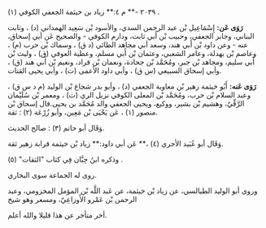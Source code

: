 ٢٠٣٩ -** م ٤:** زياد بن خيثمة الجعفي الكوفي (١) .

**رَوَى عَن:** إِسْمَاعِيل بْن عبد الرحمن السدي، والأسود بْن سَعِيد الهمداني (د) ، وثابت البناني، وجابر الجعفي، وحبيب بْن أَبي ثابت، ودارم الكوفي - والصحيح عَن أبي إسحاق، عنه - وعن داود بْن أَبي هند، وسعد أبي مجاهد الطائي (د ق) ، وسماك بْن حرب (م) ، وعاصم بْن بهدلة، وعامر الشعبي، وعثمان بْن أَبي مسلم، وعطية العوفي (ق) ، وليث بْن أَبي سليم، ومجاهد بْن جبر، ومُحَمَّد بْن جحادة، ونعمان بْن قراد، ونعيم بْن أَبي هند (ق) ، وأبي إسحاق السبيعي (س ق) ، وأبي داود الأعمى (ت) ، وأبي يحيى القتات.

**رَوَى عَنه:** أَبُو خيثمة زهير بْن معاوية الجعفي (د) ، وأبو بدر شجاع بْن الوليد (م د س ق) ، وعبد السلام بْن حرب، ومُحَمَّد بْن المعلى الكوفي نزيل الري (ت) ، ومعمر بْن سُلَيْمان الرَّقِّيّ، وهشيم بْن بشير، ووكيع، ويحيى الجعفي والد مُحَمَّد بن يحيى.قال إسحاق بْن منصور (١) ، عَن يَحْيَى بْن مَعِين، وأبو زُرْعَة (٢) : ثقة.

وَقَال أبو حاتم (٣) : صالح الحديث.

وَقَال أبو عُبَيد الأجري (٤) ،** عَن أبي داود:** زياد بْن خيثمة قرابة زهير ثقة.

وذكره ابنُ حِبَّان فِي كتاب "الثقات" (٥) .

روى له الجماعة سوى البخاري.

وروى أبو الوليد الطيالسي، عن زياد بْن خيثمة، عن عَبد اللَّه بْن المؤمل المخزومي، وعبد الرحمن بْن عَمْرو الأَوزاعِيّ، ومسعر وهو شيخ

أخر متأخر عن هذا قليلا والله أعلم.
